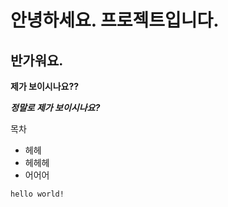 # 안녕하세요. 프로젝트입니다.

## 반가워요.

**제가 보이시나요??**

**_정말로 제가 보이시나요?_**

목차
- 헤헤
- 헤헤헤
- 어어어

```
hello world!
```
